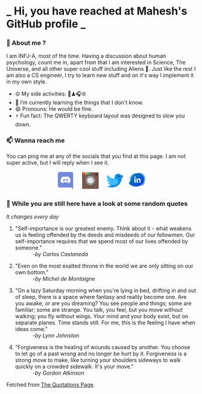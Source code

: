 # **_ Hi, you have reached at Mahesh's GitHub profile _**
### 🌸 About me ?
I am INFJ-A, most of the time. Having a discussion about human psychology, count me in, apart from that I am interested in Science, The Universe, and all other super cool stuff including Aliens 🤫. Just like the rest I am also a CS engineer, I try to learn new stuff and on it's way I implement it in my own style. 
- ☮ My side activities: 🎨♟🎧🌐
- 🌱 I’m currently learning the things that I don't know.
- 😄 Pronouns: He would be fine.
- ⚡ Fun fact: The QWERTY keyboard layout was designed to slow you down.

### 📫 Wanna reach me
You can ping me at any of the socials that you find at this page. I am not super active, but I will reply when I see it.
<p align="center">
<a href="https://discordapp.com/users/733328856957714472"><img src="./Assets/Papirus-Team-Papirus-Apps-Discord.svg" height="50px" width="50px" ></a>&nbsp; &nbsp;  
<a href ="https://instagram.com/obl1v_on"><img src="./Assets/Papirus-Team-Papirus-Apps-Instagram.svg" height="50px" width="50px" ></a>&nbsp;  &nbsp; 
<a href ="https://twitter.com/MaheshN2000"><img src="./Assets/Papirus-Team-Papirus-Apps-Twitter.svg" height ="50px" width="50px" ></a>&nbsp;
<a href ="https://linkedin.com/in/mahesh2000"><img src="./Assets/in.png" height ="50px" width="50px" ></a>

</p>



### 🔰 While you are still here have a look at some random quotes
*It changes every day*

<!-- BLOG-POST-LIST:START -->
 1.  "Self-importance is our greatest enemy. Think about it - what weakens us is feeling offended by the deeds and misdeeds of our fellowmen. Our self-importance requires that we spend most of our lives offended by someone." <br> &emsp;&emsp;&emsp; <i>-by Carlos Castaneda</i> 

 2.  "Even on the most exalted throne in the world we are only sitting on our own bottom." <br> &emsp;&emsp;&emsp; <i>-by Michel de Montaigne</i> 

 3.  "On a lazy Saturday morning when you're lying in bed, drifting in and out of sleep, there is a space where fantasy and reality become one. Are you awake, or are you dreaming? You see people and things; some are familiar; some are strange. You talk, you feel, but you move without walking; you fly without wings. Your mind and your body exist, but on separate planes. Time stands still. For me, this is the feeling I have when ideas come." <br> &emsp;&emsp;&emsp; <i>-by Lynn Johnston</i> 

 4.  "Forgiveness is the healing of wounds caused by another. You choose to let go of a past wrong and no longer be hurt by it. Forgiveness is a strong move to make, like turning your shoulders sideways to walk quickly on a crowded sidewalk. It's your move." <br> &emsp;&emsp;&emsp; <i>-by Gordon Atkinson</i> 
<!-- BLOG-POST-LIST:END -->
Fetched from <a href="http://www.quotationspage.com/data/mqotd.rss"> The Quotations Page</a>.
<!-- The above quotes are fetched from " http://www.quotationspage.com/data/mqotd.rss " and the github action used was gautamkrishnar/blog-post-workflow@master -->
